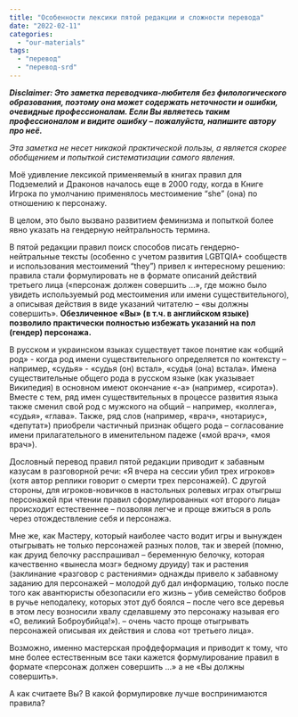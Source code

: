```yaml
---
title: "Особенности лексики пятой редакции и сложности перевода"
date: "2022-02-11"
categories: 
  - "our-materials"
tags: 
  - "перевод"
  - "перевод-srd"
---
```


_**Disclaimer: Это заметка переводчика-любителя без филологического образования, поэтому она может содержать неточности и ошибки, очевидные профессионалам. Если Вы являетесь таким профессионалом и видите ошибку – пожалуйста, напишите автору про неё.**_

_Эта заметка не несет никакой практической пользы, а является скорее обобщением и попыткой систематизации самого явления._

Моё удивление лексикой применяемый в книгах правил для Подземелий и Драконов началось еще в 2000 году, когда в Книге Игрока по умолчанию применялось местоимение “she” (она) по отношению к персонажу.

В целом, это было вызвано развитием феминизма и попыткой более явно указать на гендерную нейтральность термина.

В пятой редакции правил поиск способов писать гендерно-нейтральные тексты (особенно с учетом развития LGBTQIA+ сообществ и использования местоимений “they”) привел к интересному решению: правила стали формулировать не в формате описаний действий третьего лица («персонаж должен совершить …», где можно было увидеть используемый род местоимения или имени существительного), а описывая действия в виде указаний читателю – «вы должны совершить». **Обезличенное «Вы» (в т.ч. в английском языке) позволило практически полностью избежать указаний на пол (гендер) персонажа.**

В русском и украинском языках существует такое понятие как «общий род» - когда род имени существительного определяется по контексту – например, «судья» - «судья (он) встал», «судья (она) встала». Имена существительные общего рода в русском языке (как указывает Википедия) в основном имеют окончание «-а» (например, «сирота»). Вместе с тем, ряд имен существительных в процессе развития языка также сменил свой род с мужского на общий – например, «коллега», «судья», «глава». Также, ряд слов (например, «врач», «нотариус», «депутат») приобрели частичный признак общего рода – согласование имени прилагательного в именительном падеже («мой врач», «моя врач»).

Дословный перевод правил пятой редакции приводит к забавным казусам в разговорной речи: «Я вчера на сессии убил трех игроков» (хотя автор реплики говорит о смерти трех персонажей). С другой стороны, для игроков-новичков в настольных ролевых играх отыгрыш персонажей при чтении правил сформулированных «от второго лица» происходит естественнее – позволяя легче и проще вжиться в роль через отождествление себя и персонажа.

Мне же, как Мастеру, который наиболее часто водит игры и вынужден отыгрывать не только персонажей разных полов, так и зверей (помню, как друид белочку расспрашивал – беременную белочку, которая качественно «вынесла мозг» бедному друиду) так и растения (заклинание «разговор с растениями» однажды привело к забавному заданию для персонажей – молодой дуб дал информацию, только после того как авантюристы обезопасили его жизнь – убив семейство бобров в ручье неподалеку, которых этот дуб боялся – после чего все деревья в этом лесу возносили хвалу сделавшему это персонажу называя его «О, великий Боброубийца!»). – очень часто проще отыгрывать персонажей описывая их действия и слова «от третьего лица».

Возможно, именно мастерская профдеформация и приводит к тому, что мне более естественным все таки кажется формулирование правил в формате «персонаж должен совершить …» а не «Вы должны совершить».

А как считаете Вы? В какой формулировке лучше воспринимаются правила?
